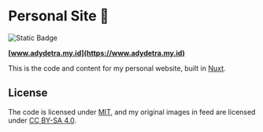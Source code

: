 # Personal Site 🌱

![Static Badge](https://img.shields.io/badge/license-MIT-brightgreen?label=LICENSE)

**[www.adydetra.my.id](https://www.adydetra.my.id)**

This is the code and content for my personal website, built in [Nuxt](https://nuxt.com/).

## License

The code is licensed under [MIT](LICENSE), and my original images in feed are licensed under [CC BY-SA 4.0](https://creativecommons.org/licenses/by-sa/4.0/).
